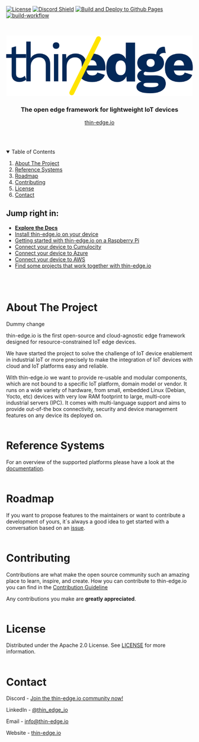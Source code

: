 [![License](https://img.shields.io/badge/License-Apache%202.0-blue.svg)](LICENSE.txt)
[![Discord Shield](https://discord.com/api/guilds/832211156520796171/widget.png?style=shield)](https://discord.gg/SvqWp6nrsK)
[![Build and Deploy to Github Pages](https://github.com/thin-edge/thin-edge.io/actions/workflows/gh-pages.yml/badge.svg)](https://github.com/thin-edge/thin-edge.io/actions/workflows/gh-pages.yml)
[![build-workflow](https://github.com/thin-edge/thin-edge.io/actions/workflows/build-workflow.yml/badge.svg)](https://github.com/thin-edge/thin-edge.io/actions/workflows/build-workflow.yml)
<!--- [![codecov](https://codecov.io/gh/thin-edge/thin-edge.io/branch/main/graph/badge.svg?token=ZE7576TLOK)](https://codecov.io/gh/thin-edge/thin-edge.io)  --->

<!-- PROJECT LOGO -->
<br />
<p align="center">
  <a href="https://thin-edge.io">
    <img src="images/thin-edge-logo.png" alt="Logo">
  </a>

  <h3 align="center">The open edge framework for lightweight IoT devices</h3>
  <p align="center"><a href="https://thin-edge.io">thin-edge.io</a></p>
  <br />
  <br />
</p>

<!-- TABLE OF CONTENTS -->
<details open="open">
  <summary>Table of Contents</summary>
  <ol>
    <li><a href="#about-the-project">About The Project</a></li>
    <li><a href="#reference-systems">Reference Systems</a></li>
    <li><a href="#roadmap">Roadmap</a></li>
    <li><a href="#contributing">Contributing</a></li>
    <li><a href="#license">License</a></li>
    <li><a href="#contact">Contact</a></li>
  </ol>
</details>

## Jump right in:
* [**Explore the Docs**](https://thin-edge.github.io/thin-edge.io/)
* [Install thin-edge.io on your device](https://thin-edge.github.io/thin-edge.io/install/)
* [Getting started with thin-edge.io on a Raspberry Pi](https://thin-edge.github.io/thin-edge.io/start/getting-started)
* [Connect your device to Cumulocity](https://thin-edge.github.io/thin-edge.io/start/connect-c8y)
* [Connect your device to Azure](https://thin-edge.github.io/thin-edge.io/start/connect-azure)
* [Connect your device to AWS](https://thin-edge.github.io/thin-edge.io/start/connect-aws)
* [Find some projects that work together with thin-edge.io](https://github.com/thin-edge/thin-edge.io_examples)
<br/>
<br/>

<!-- ABOUT THE PROJECT -->
# About The Project

Dummy change

thin-edge.io is the first open-source and cloud-agnostic edge framework designed for resource-constrained IoT edge devices.

We have started the project to solve the challenge of IoT device enablement in industrial IoT or more precisely to make the integration of IoT devices with cloud and IoT platforms easy and reliable.

With thin-edge.io we want to provide re-usable and modular components, which are not bound to a specific IoT platform, domain model or vendor. It runs on a wide variety of hardware, from small, embedded Linux (Debian, Yocto, etc) devices with very low RAM footprint to large, multi-core industrial servers (IPC). It comes with multi-language support and aims to provide out-of-the box connectivity, security and device management features on any device its deployed on.
<br/>
<br/>

<!-- REFERENCESYSTEMS -->

# Reference Systems
For an overview of the supported platforms please have a look at the [documentation](https://thin-edge.github.io/thin-edge.io/references/supported-platforms).
<br/>
<br/>

<!-- ROADMAP -->
# Roadmap

If you want to propose features to the maintainers or want to contribute a development of yours, it´s always a good idea to get started with a conversation based on an [issue](https://github.com/thin-edge/thin-edge.io/issues).
<br/>
<br/>

<!-- CONTRIBUTING -->
# Contributing
Contributions are what make the open source community such an amazing place to learn, inspire, and create.
How you can contribute to thin-edge.io you can find in the [Contribution Guideline](CONTRIBUTING.md)

Any contributions you make are **greatly appreciated**.
<br/>
<br/>

<!-- LICENSE -->
# License

Distributed under the Apache 2.0 License. See [LICENSE](LICENSE.txt) for more information.
<br/>
<br/>

<!-- CONTACT -->
# Contact

Discord - [Join the thin-edge.io community now!](https://discord.gg/BXkVCbZk4a)

LinkedIn - [@thin_edge_io](https://www.linkedin.com/company/thin-edge/)

Email - [info@thin-edge.io](mailto:info@thin-edge.io)

Website - [thin-edge.io](https://thin-edge.io)
